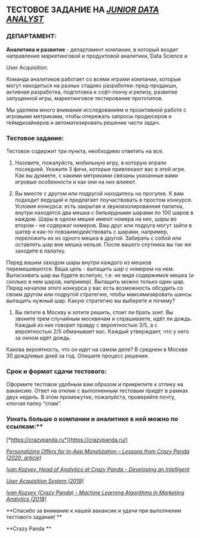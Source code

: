  ## ТЕСТОВОЕ ЗАДАНИЕ НА ​[*JUNIOR DATA ANALYST*](https://crazypanda.ru/ru/careers/jr-data-analyst-games/)

 ### ДЕПАРТАМЕНТ:

 **Аналитика и развитие** - департамент компании, в который входит
 направление маркетинговой и продуктовой аналитики, Data Science и

 User Acquisition.

 Команда аналитиков работает со всеми играми компании, которые могут
 находиться на разных стадиях разработки: пред-продакшн, активная
 разработка, подготовка к софт-лончу и релизу, развитие запущенной
 игры, маркетинговое тестирование прототипов.

 Мы уделяем много внимания исследованиям и проактивной работе с
 игровыми метриками, чтобы опережать запросы продюсеров и
 геймдизайнеров и автоматизировать решение части задач.

 ### Тестовое задание:

 Тестовое содержит три пункта, необходимо ответить на все.

1.  Назовите, пожалуйста, мобильную игру, в которую играли последней.
    Укажите 3 фичи, которые привлекают вас в этой игре. Как вы думаете,
    с какими метриками связаны указанные вами игровые особенности и как
    они на них влияют.

2.  Вы вместе с другом или подругой находитесь на прогулке. К вам
    подходит ведущий и предлагает поучаствовать в простом конкурсе.
    Условия конкурса: есть закрытая и звукоизолированная палатка, внутри
    находятся два мешка с бильярдными шарами по 100 шаров в каждом. Шары
    в одном мешке имеют номера на них, шары во втором - не содержат
    номеров. Ваш друг или подруга могут зайти в шатер и как-то
    повзаимодействовать с шарами, например, переложить их из одного
    мешка в другой. Забирать с собой или оставлять шар вне мешка нельзя.
    После вашего спутника вы так же заходите в палатку.

 Перед вашим заходом шары внутри каждого из мешков перемешиваются. Ваша
 цель - вытащить шар с номером на нем. Вытаскивать шар вы будете
 вслепую, т.е. не видя содержимое мешка (и сколько в нем шаров,
 например). Вытащить можно только один шар. Перед началом этого
 конкурса у вас есть возможность обсудить со своим другом или подругой
 стратегию, чтобы максимизировать шансы вытащить нужный шар. Какую
 стратегию вы выберете и почему?

1.  Вы летите в Москву и хотите решить, стоит ли брать зонт. Вы звоните
    трем случайным москвичам и спрашиваете, идёт ли дождь. Каждый из них
    говорит правду с вероятностью 3/5, а с вероятностью 2/5 обманывает
    вас. Каждый утверждает, что у него за окном идёт дождь.

 Какова вероятность, что он идет на самом деле? В среднем в Москве 30
 дождливых дней за год. Опишите процесс решения.

 ### Срок и формат сдачи тестового:

 Оформите тестовое удобным вам образом и прикрепите к отлику на
 вакансию. Ответ на отклик с выполненным тестовым придёт в рамках двух
 недель. В этом промежутке, пожалуйста, проверяйте почту, ключая папку
 “спам”.

 ### Узнать больше о компании и аналитике в ней можно по ссылкам:**
 [*https://crazypanda.ru*](https://crazypanda.ru/)

 [*Personalizing Offers for In-App Monetization – Lessons from Crazy Panda* *(2020, article)*](https://gameanalytics.com/blog/personalizing-offers-for-in-app-monetization-crazy-panda.html)

 [*Ivan Kozyev, Head of Analytics at Crazy Panda - Developing an Intelligent*](https://youtu.be/2QPACpWsnak)

 [*User Acquisition System (2019)*](https://youtu.be/2QPACpWsnak)

 [*Ivan Kozyev (Crazy Panda) - Machine Learning Algorithms in Marketing* *Analytics (2018)*](https://youtu.be/vgrdXW0vRRs)

 **Спасибо за внимание к нашей вакансии и удачи при выполнении
 тестового задания! **

 **Crazy Panda **

